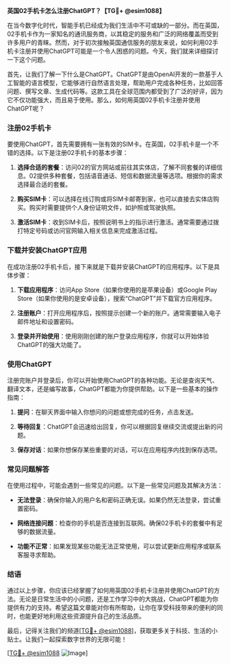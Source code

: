 **英国02手机卡怎么注册ChatGPT？【TG💪+ @esim1088】**

在当今数字化时代，智能手机已经成为我们生活中不可或缺的一部分。而在英国，02手机卡作为一家知名的通讯服务商，以其稳定的服务和广泛的网络覆盖而受到许多用户的青睐。然而，对于初次接触英国通信服务的朋友来说，如何利用02手机卡注册并使用ChatGPT可能是一个令人困惑的问题。今天，我们就来详细探讨一下这个问题。

首先，让我们了解一下什么是ChatGPT。ChatGPT是由OpenAI开发的一款基于人工智能的语言模型，它能够进行自然语言处理，帮助用户完成各种任务，比如回答问题、撰写文章、生成代码等。这款工具在全球范围内都受到了广泛的好评，因为它不仅功能强大，而且易于使用。那么，如何用英国02手机卡注册并使用ChatGPT呢？

### 注册02手机卡

要使用ChatGPT，首先需要拥有一张有效的SIM卡。在英国，02手机卡是一个不错的选择。以下是注册02手机卡的基本步骤：

1. **选择合适的套餐**：访问02的官方网站或前往其实体店，了解不同套餐的详细信息。02提供多种套餐，包括语音通话、短信和数据流量等选项。根据你的需求选择最合适的套餐。

2. **购买SIM卡**：可以选择在线订购或将SIM卡邮寄到家，也可以直接去实体店购买。购买时需要提供个人身份证明文件，如护照或驾驶执照。

3. **激活SIM卡**：收到SIM卡后，按照说明书上的指示进行激活。通常需要通过拨打特定号码或访问官网输入相关信息来完成激活过程。

### 下载并安装ChatGPT应用

在成功注册02手机卡后，接下来就是下载并安装ChatGPT的应用程序。以下是具体步骤：

1. **下载应用程序**：访问App Store（如果你使用的是苹果设备）或Google Play Store（如果你使用的是安卓设备），搜索“ChatGPT”并下载官方应用程序。

2. **注册账户**：打开应用程序后，按照提示创建一个新的账户。通常需要输入电子邮件地址和设置密码。

3. **登录并开始使用**：使用刚刚创建的账户登录应用程序，你就可以开始体验ChatGPT的强大功能了。

### 使用ChatGPT

注册完账户并登录后，你可以开始使用ChatGPT的各种功能。无论是查询天气、翻译文本，还是编写故事，ChatGPT都能为你提供帮助。以下是一些基本的操作指南：

1. **提问**：在聊天界面中输入你想问的问题或想完成的任务，点击发送。

2. **等待回复**：ChatGPT会迅速给出回复，你可以根据回复继续交流或提出新的问题。

3. **保存对话**：如果你想保存某些重要的对话，可以在应用程序内找到保存选项。

### 常见问题解答

在使用过程中，可能会遇到一些常见的问题。以下是一些常见问题及其解决方法：

- **无法登录**：确保你输入的用户名和密码正确无误。如果仍然无法登录，尝试重置密码。
  
- **网络连接问题**：检查你的手机是否连接到互联网。确保02手机卡的套餐中有足够的数据流量。

- **功能不正常**：如果发现某些功能无法正常使用，可以尝试更新应用程序或联系客服寻求帮助。

### 结语

通过以上步骤，你应该已经掌握了如何用英国02手机卡注册并使用ChatGPT的方法。无论是日常生活中的小问题，还是工作学习中的大挑战，ChatGPT都能为你提供有力的支持。希望这篇文章能对你有所帮助，让你在享受科技带来的便利的同时，也能更好地利用这些资源提升自己的生活品质。

最后，记得关注我们的频道[[TG💪+ @esim1088](https://t.me/s/esim1088)]，获取更多关于科技、生活的小贴士。让我们一起探索数字世界的无限可能！

[[TG💪+ @esim1088](https://t.me/s/esim1088) ![Image](https://i.postimg.cc/4NQfJmqS/Snipaste-2025-05-13-00-14-12.png)]